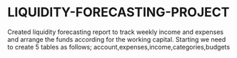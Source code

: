 # LIQUIDITY-FORECASTING-PROJECT
Created liquidity forecasting report to track weekly income and expenses and arrange the funds according for the working capital.
Starting we need to create 5 tables as follows;
account,expenses,income,categories,budgets
